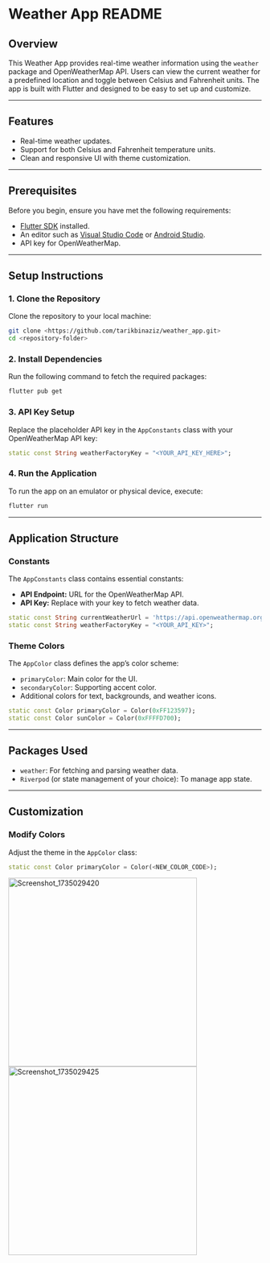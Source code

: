 # Weather App README

## Overview

This Weather App provides real-time weather information using the `weather` package and OpenWeatherMap API. Users can view the current weather for a predefined location and toggle between Celsius and Fahrenheit units. The app is built with Flutter and designed to be easy to set up and customize.

---

## Features

- Real-time weather updates.
- Support for both Celsius and Fahrenheit temperature units.
- Clean and responsive UI with theme customization.

---

## Prerequisites

Before you begin, ensure you have met the following requirements:

- [Flutter SDK](https://flutter.dev/docs/get-started/install) installed.
- An editor such as [Visual Studio Code](https://code.visualstudio.com/) or [Android Studio](https://developer.android.com/studio).
- API key for OpenWeatherMap.

---

## Setup Instructions

### 1. Clone the Repository

Clone the repository to your local machine:

```bash
git clone <https://github.com/tarikbinaziz/weather_app.git>
cd <repository-folder>
```

### 2. Install Dependencies

Run the following command to fetch the required packages:

```bash
flutter pub get
```

### 3. API Key Setup

Replace the placeholder API key in the `AppConstants` class with your OpenWeatherMap API key:

```dart
static const String weatherFactoryKey = "<YOUR_API_KEY_HERE>";
```

### 4. Run the Application

To run the app on an emulator or physical device, execute:

```bash
flutter run
```

---

## Application Structure

### Constants

The `AppConstants` class contains essential constants:

- **API Endpoint:** URL for the OpenWeatherMap API.
- **API Key:** Replace with your key to fetch weather data.


```dart
static const String currentWeatherUrl = 'https://api.openweathermap.org/data/2.5/weather?lat=';
static const String weatherFactoryKey = "<YOUR_API_KEY>";

```

### Theme Colors

The `AppColor` class defines the app’s color scheme:

- `primaryColor`: Main color for the UI.
- `secondaryColor`: Supporting accent color.
- Additional colors for text, backgrounds, and weather icons.

```dart
static const Color primaryColor = Color(0xFF123597);
static const Color sunColor = Color(0xFFFFD700);
```

---

## Packages Used

- `weather`: For fetching and parsing weather data.
- `Riverpod` (or state management of your choice): To manage app state.

---


## Customization

### Modify Colors

Adjust the theme in the `AppColor` class:

```dart
static const Color primaryColor = Color(<NEW_COLOR_CODE>);
```
<img src="https://github.com/user-attachments/assets/5477ca19-a7ee-4544-a665-d4613a05f466" alt="Screenshot_1735029420" width="375"/>
<img src="https://github.com/user-attachments/assets/aeeb4748-347c-4d26-84a4-e878206487de" alt="Screenshot_1735029425" width="375"/>







